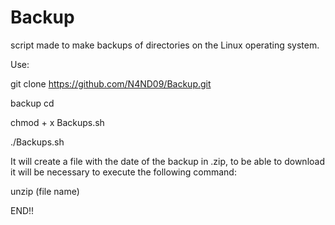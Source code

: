 # Backup
script made to make backups of directories on the Linux operating system.


Use:

git clone https://github.com/N4ND09/Backup.git

backup cd

chmod + x Backups.sh

./Backups.sh

It will create a file with the date of the backup in .zip, to be able to download it will be necessary to execute the following command:

unzip (file name)

END!!
